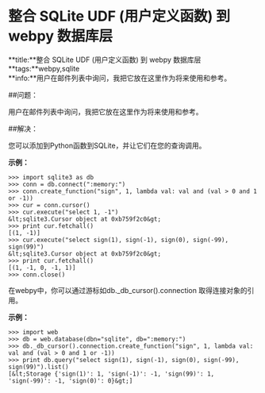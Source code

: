 # 整合 SQLite UDF (用户定义函数) 到 webpy 数据库层
**title:**整合 SQLite UDF (用户定义函数) 到 webpy 数据库层  
**tags:**webpy,sqlite  
**info:**用户在邮件列表中询问，我把它放在这里作为将来使用和参考。


##问题：

用户在邮件列表中询问，我把它放在这里作为将来使用和参考。

##解决：

您可以添加到Python函数到SQLite，并让它们在您的查询调用。

**示例：**


    >>> import sqlite3 as db
    >>> conn = db.connect(":memory:")
    >>> conn.create_function("sign", 1, lambda val: val and (val > 0 and 1 or -1))
    >>> cur = conn.cursor()
    >>> cur.execute("select 1, -1")
    &lt;sqlite3.Cursor object at 0xb759f2c0&gt;
    >>> print cur.fetchall()
    [(1, -1)]
    >>> cur.execute("select sign(1), sign(-1), sign(0), sign(-99), sign(99)")
    &lt;sqlite3.Cursor object at 0xb759f2c0&gt;
    >>> print cur.fetchall()
    [(1, -1, 0, -1, 1)]
    >>> conn.close()

在webpy中，你可以通过游标如db._db_cursor().connection 取得连接对象的引用。

**示例：**

    >>> import web
    >>> db = web.database(dbn="sqlite", db=":memory:")
    >>> db._db_cursor().connection.create_function("sign", 1, lambda val: val and (val > 0 and 1 or -1))
    >>> print db.query("select sign(1), sign(-1), sign(0), sign(-99), sign(99)").list()
    [&lt;Storage {'sign(1)': 1, 'sign(-1)': -1, 'sign(99)': 1, 'sign(-99)': -1, 'sign(0)': 0}&gt;]


